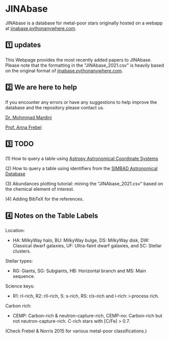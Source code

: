 # JINAbase
JINAbase is a database for metal-poor stars originally hosted on a webapp at [jinabase.pythonanywhere.com](https://jinabase.pythonanywhere.com).

:one: updates
-------------
This Webpage provides the most recently added papers to JINAbase. Please note that the formatting in the "JINAbase_2021.csv" is heavily based on the original format of [jinabase.pythonanywhere.com](https://jinabase.pythonanywhere.com).

:two: We are here to help
-------------------------
If you encounter any errors or have any suggestions to help improve the database and the repository please contact us.

[Dr. Mohmmad Mardini](mailto:mardini_mohammad@hotmail.com?subject=[GitHub]%20Source%20Han%20Sans)
 
[Prof. Anna Frebel](mailto:afrebel@mit.edu?subject=[GitHub]%20Source%20Han%20Sans)


:three: TODO
-------------
(1) How to query a table using [Astropy Astronomical Coordinate Systems](https://docs.astropy.org/en/stable/coordinates/index.html)

(2) How to query a table using identifiers from the [SIMBAD Astronomical Database](http://simbad.cds.unistra.fr/simbad/)

(3) Abundances plotting tutorial: mining the "JINAbase_2021.csv" based on the chemical element of interest.

(4) Adding BibTeX for the references.


:four: Notes on the Table Labels
--------------------------------
Location: 
- HA: MilkyWay halo, BU: MilkyWay bulge, DS: MilkyWay disk, DW: Classical dwarf galaxies, UF: Ultra-faint dwarf galaxies, and SC: Stellar clusters.

Stellar types: 
- RG: Giants, SG: Subgiants, HB: Horizontal branch and MS: Main sequence.

Science keys: 
- R1: rI-rich, R2: rII-rich, S: s-rich, RS: r/s-rich and i-rich: i-process rich.

Carbon rich: 
- CEMP: Carbon-rich & neutron-capture-rich, CEMP-no: Carbon-rich but not neutron-capture-rich. C-rich stars with [C/Fe] > 0.7.

(Check Frebel & Norris 2015 for various metal-poor classifications.)